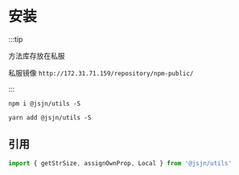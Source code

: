 # 安装

:::tip

方法库存放在私服

私服镜像 `http://172.31.71.159/repository/npm-public/`

:::

```shell
npm i @jsjn/utils -S

yarn add @jsjn/utils -S
```

## 引用

```ts
import { getStrSize, assignOwnProp, Local } from '@jsjn/utils'
```
